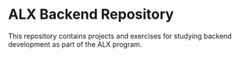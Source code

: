 # ALX Backend Repository

This repository contains projects and exercises for studying backend development as part of the ALX program.

